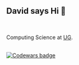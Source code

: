 ## David says Hi 🖖
<br>

Computing Science at [UG](https://rug.nl).

<br>
<div>
  <a class="header-badge" target="_blank" href="https://www.codewars.com/users/pl3onasm">
      <img alt="Codewars badge" src="https://www.codewars.com/users/pl3onasm/badges/small">
  </a>
</div>

